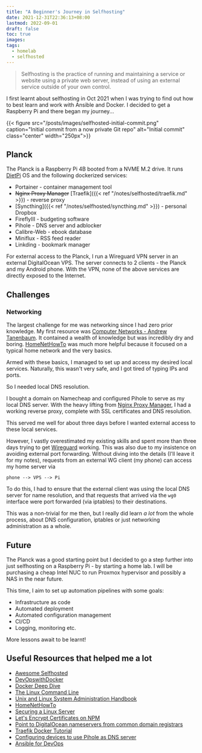 ```yaml
---
title: "A Beginner's Journey in Selfhosting"
date: 2021-12-31T22:36:13+08:00
lastmod: 2022-09-01
draft: false
toc: true
images:
tags:
  - homelab
  - selfhosted
---
```


>Selfhosting is the practice of running and maintaining a service or website
>using a private web server, instead of using an external service outside of
>your own control.

I first learnt about selfhosting in Oct 2021 when I was trying to find out how
to best learn and work with Ansible and Docker. I decided to get a Raspberry
Pi and there began my journey...

{{< figure src="/posts/images/selfhosted-initial-commit.png" caption="Initial commit from a now private Git repo" alt="Initial commit" class="center" width="250px">}}

## Planck

The Planck is a Raspberry Pi 4B booted from a NVME M.2 drive. It runs
[DietPi](https://dietpi.com/) OS and the following dockerized services:

- Portainer - container management tool
- ~~Nginx Proxy Manager~~ [Traefik]({{< ref "/notes/selfhosted/traefik.md" >}}) - reverse proxy
- [Syncthing]({{< ref "/notes/selfhosted/syncthing.md" >}}) - personal Dropbox
- FireflyIII - budgeting software
- Pihole - DNS server and adblocker
- Calibre-Web - ebook database
- Miniflux - RSS feed reader
- Linkding - bookmark manager

For external access to the Planck, I run a Wireguard VPN server in an external
DigitalOcean VPS. The server connects to 2 clients - the Planck and my Android
phone. With the VPN, none of the above services are directly exposed to the
Internet.

## Challenges

### Networking

The largest challenge for me was networking since I had zero prior knowledge. My
first resource was [Computer Networks - Andrew
Tanenbaum](https://www.amazon.com/Computer-Networks-5th-Andrew-Tanenbaum/dp/0132126958).
It contained a wealth of knowledge but was incredibly dry and boring.
[HomeNetHowTo](https://www.homenethowto.com/) was much more helpful because it
focused on a typical home network and the very basics.

Armed with these basics, I managed to set up and access my desired local
services. Naturally, this wasn't very safe, and I got tired of typing IPs and
ports.

So I needed local DNS resolution.

I bought a domain on Namecheap and configured Pihole to serve as my local DNS
server. With the heavy lifting from [Nginx Proxy
Manager](https://nginxproxymanager.com/), I had a working reverse proxy,
complete with SSL certificates and DNS resolution.

This served me well for about three days before I wanted external access to
these local services.

However, I vastly overestimated my existing skills and spent more than three
days trying to get [Wireguard](https://www.wireguard.com/) working. This was
also due to my insistence on avoiding external port forwarding. Without
diving into the details (I'll leave it for my notes), requests from an external
WG client (my phone) can access my home server via

```
phone --> VPS --> Pi
```

To do this, I had to ensure that the external client was using the local DNS
server for name resolution, and that requests that arrived via the `wg0`
interface were port forwarded (via iptables) to their destinations.

This was a non-trivial for me then, but I really did learn *a lot* from the
whole process, about DNS configuration, iptables or just networking
administration as a whole.

## Future

The Planck was a good starting point but I decided to go a step further into
just selfhosting on a Raspberry Pi - by starting a home lab. I will be purchasing a
cheap Intel NUC to run Proxmox hypervisor and possibly a NAS in the near future.

This time, I aim to set up automation pipelines with some goals:
- Infrastructure as code
- Automated deployment
- Automated configuration management
- CI/CD
- Logging, monitoring etc.

More lessons await to be learnt!

## Useful Resources that helped me a lot
- [Awesome Selfhosted](https://github.com/awesome-selfhosted/awesome-selfhosted)
- [DevOpswithDocker](https://devopswithdocker.com/)
- [Docker Deep Dive](https://www.amazon.com/Docker-Deep-Dive-Nigel-Poulton/dp/1521822808)
- [The Linux Command Line](https://linuxcommand.org/tlcl.php)
- [Unix and Linux System Administration Handbook](https://www.amazon.com/UNIX-Linux-System-Administration-Handbook/dp/0134277554)
- [HomeNetHowTo](https://www.homenethowto.com/)
- [Securing a Linux Server](https://github.com/imthenachoman/How-To-Secure-A-Linux-Server#the-ssh-server)
- [Let's Encrypt Certificates on NPM](https://blog.gurucomputing.com.au/doing-more-with-docker/lets-encrypt-certificates/)
- [Point to DigitalOcean nameservers from common domain registrars](https://blog.gurucomputing.com.au/doing-more-with-docker/lets-encrypt-certificates/)
- [Traefik Docker Tutorial](https://www.smarthomebeginner.com/traefik-2-docker-tutorial/)
- [Configuring devices to use Pihole as DNS server](https://discourse.pi-hole.net/t/how-do-i-configure-my-devices-to-use-pi-hole-as-their-dns-server/245)
- [Ansible for DevOps](https://www.ansiblefordevops.com/)
